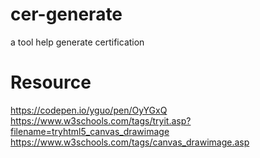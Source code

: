 # cer-generate
a tool help generate certification

# Resource
https://codepen.io/yguo/pen/OyYGxQ
https://www.w3schools.com/tags/tryit.asp?filename=tryhtml5_canvas_drawimage
https://www.w3schools.com/tags/canvas_drawimage.asp
